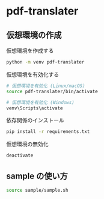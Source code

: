 # pdf-translater

## 仮想環境の作成

仮想環境を作成する
```bash
python -m venv pdf-translater
```

仮想環境を有効化する
```bash
# 仮想環境を有効化 (Linux/macOS)
source pdf-translater/bin/activate

# 仮想環境を有効化 (Windows)
venv\Scripts\activate
```

依存関係のインストール

```bash
pip install -r requirements.txt
```

<!-- 依存関係の記録(requirements.txt を作成)
```bash
pip freeze > requirements.txt
``` -->

仮想環境の無効化
```bash
deactivate
```


## sample の使い方

```bash
source sample/sample.sh
```